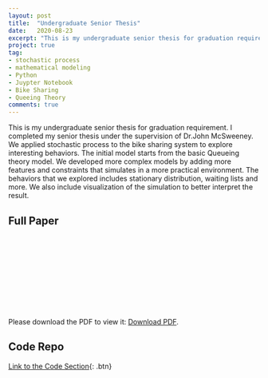 ```yaml
---
layout: post
title:  "Undergraduate Senior Thesis"
date:   2020-08-23
excerpt: "This is my undergraduate senior thesis for graduation requirement."
project: true
tag:
- stochastic process
- mathematical modeling
- Python
- Juypter Notebook
- Bike Sharing
- Queeing Theory
comments: true
---
```


This is my undergraduate senior thesis for graduation requirement. I completed my senior thesis under the supervision of Dr.John McSweeney. We applied stochastic process to the bike sharing system to explore interesting behaviors. The initial model starts from the basic Queueing theory model. We developed more complex models by adding more features and constraints that simulates in a more practical environment. The behaviors that we explored includes stationary distribution, waiting lists and more. We also include visualization of the simulation to better interpret the result. 

## Full Paper
<object data="/assets/Projects/Senior_Project.pdf" type="application/pdf" width="300px" height="300px">
  <embed src="/assets/Projects/Senior_Project.pdf">
      <p>Please download the PDF to view it: <a href="/assets/Projects/Senior_Project.pdf">Download PDF</a>.</p>
  </embed>
</object>

## Code Repo
[Link to the Code Section](https://github.com/MingLyu-byte/Senior-Project/){: .btn}
